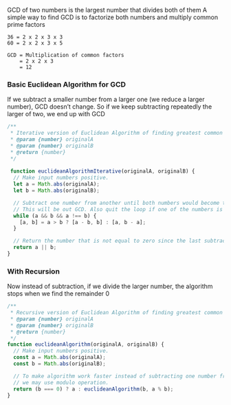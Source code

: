 GCD of two numbers is the largest number that divides both of them
A simple way to find GCD is to factorize both numbers and multiply common prime factors

```
36 = 2 x 2 x 3 x 3
60 = 2 x 2 x 3 x 5

GCD = Multiplication of common factors
	= 2 x 2 x 3
	= 12
```

### Basic Euclidean Algorithm for GCD
If we subtract a smaller number from a larger one (we reduce a larger number), GCD doesn’t change. So if we keep subtracting repeatedly the larger of two, we end up with GCD

```js
/**
 * Iterative version of Euclidean Algorithm of finding greatest common divisor (GCD).
 * @param {number} originalA
 * @param {number} originalB
 * @return {number}
 */
 
 function euclideanAlgorithmIterative(originalA, originalB) {
  // Make input numbers positive.
  let a = Math.abs(originalA);
  let b = Math.abs(originalB);

  // Subtract one number from another until both numbers would become the same.
  // This will be out GCD. Also quit the loop if one of the numbers is zero.
  while (a && b && a !== b) {
    [a, b] = a > b ? [a - b, b] : [a, b - a];
  }

  // Return the number that is not equal to zero since the last subtraction (it will be a GCD).
  return a || b;
}
```

### With Recursion
Now instead of subtraction, if we divide the larger number, the algorithm stops when we find the remainder 0

```js
/**
 * Recursive version of Euclidean Algorithm of finding greatest common divisor (GCD).
 * @param {number} originalA
 * @param {number} originalB
 * @return {number}
 */
function euclideanAlgorithm(originalA, originalB) {
  // Make input numbers positive.
  const a = Math.abs(originalA);
  const b = Math.abs(originalB);

  // To make algorithm work faster instead of subtracting one number from the other
  // we may use modulo operation.
  return (b === 0) ? a : euclideanAlgorithm(b, a % b);
}
```
